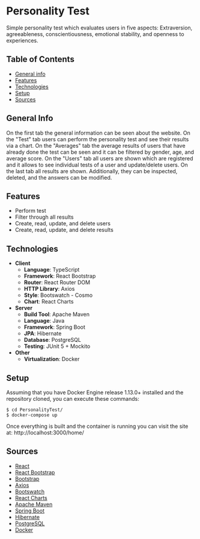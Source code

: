 # Personality Test

Simple personality test which evaluates users in five aspects: Extraversion, agreeableness, conscientiousness, emotional stability, and openness to experiences.


## Table of Contents

* [General info](#general-info)
* [Features](#features)
* [Technologies](#technologies)
* [Setup](#setup)
* [Sources](#sources)

## General Info

On the first tab the general information can be seen about the website. On the "Test" tab users can perform the personality test and see their results via a chart. On the "Averages" tab the average results of users that have already done the test can be seen and it can be filtered by gender, age, and average score. On the "Users" tab all users are shown which are registered and it allows to see individual tests of a user and update/delete users. On the last tab all results are shown. Additionally, they can be inspected, deleted, and the answers can be modified.

## Features

* Perform test
* Filter through all results
* Create, read, update, and delete users
* Create, read, update, and delete results

## Technologies

* **Client**
  * **Language**: TypeScript
  * **Framework**: React Bootstrap
  * **Router**: React Router DOM
  * **HTTP Library**: Axios
  * **Style**: Bootswatch - Cosmo
  * **Chart**: React Charts
* **Server**
  * **Build Tool**: Apache Maven
  * **Language**: Java
  * **Framework**: Spring Boot
  * **JPA**: Hibernate
  * **Database**: PostgreSQL
  * **Testing**: JUnit 5 + Mockito
* **Other**
  * **Virtualization**: Docker

## Setup

Assuming that you have Docker Engine release 1.13.0+ installed and the repository cloned, you can execute these commands:

```
$ cd PersonalityTest/
$ docker-compose up
```

Once everything is built and the container is running you can visit the site at: http://localhost:3000/home/

## Sources

* [React](https://reactjs.org/)
* [React Bootstrap](https://react-bootstrap.github.io/)
* [Bootstrap](https://getbootstrap.com/)
* [Axios](https://axios-http.com/)
* [Bootswatch](https://bootswatch.com/)
* [React Charts](https://react-charts.js.org/)
* [Apache Maven](https://maven.apache.org/)
* [Spring Boot](https://spring.io/projects/spring-boot/)
* [Hibernate](https://hibernate.org/)
* [PostgreSQL](https://www.postgresql.org/)
* [Docker](https://www.docker.com//)